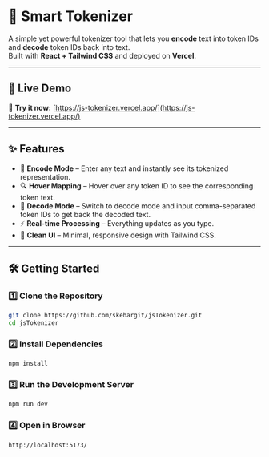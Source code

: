 # 🧠 Smart Tokenizer

A simple yet powerful tokenizer tool that lets you **encode** text into token IDs and **decode** token IDs back into text.  
Built with **React + Tailwind CSS** and deployed on **Vercel**.

---

## 🚀 Live Demo
🔗 **Try it now:** [https://js-tokenizer.vercel.app/](https://js-tokenizer.vercel.app/)

---

## ✨ Features
- 🔡 **Encode Mode** – Enter any text and instantly see its tokenized representation.
- 🔍 **Hover Mapping** – Hover over any token ID to see the corresponding token text.
- 🔄 **Decode Mode** – Switch to decode mode and input comma-separated token IDs to get back the decoded text.
- ⚡ **Real-time Processing** – Everything updates as you type.
- 🎨 **Clean UI** – Minimal, responsive design with Tailwind CSS.

---

## 🛠️ Getting Started

### 1️⃣ Clone the Repository
```bash
git clone https://github.com/skehargit/jsTokenizer.git
cd jsTokenizer
```

### 2️⃣ Install Dependencies
```bash
npm install
```

### 3️⃣ Run the Development Server
```bash
npm run dev
```

### 4️⃣ Open in Browser
```bash
http://localhost:5173/
```

